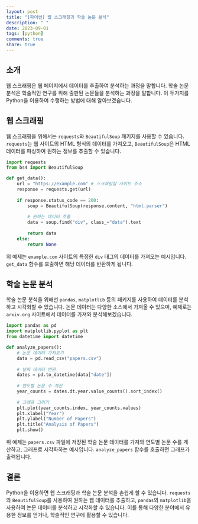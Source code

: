 ```yaml
---
layout: post
title: "[파이썬] 웹 스크래핑과 학술 논문 분석"
description: " "
date: 2023-09-01
tags: [python]
comments: true
share: true
---
```


## 소개
웹 스크래핑은 웹 페이지에서 데이터를 추출하여 분석하는 과정을 말합니다. 학술 논문 분석은 학술적인 연구를 위해 출판된 논문들을 분석하는 과정을 말합니다. 이 두가지를 Python을 이용하여 수행하는 방법에 대해 알아보겠습니다.

## 웹 스크래핑
웹 스크래핑을 위해서는 `requests`와 `BeautifulSoup` 패키지를 사용할 수 있습니다. `requests`는 웹 사이트의 HTML 형식의 데이터를 가져오고, `BeautifulSoup`은 HTML 데이터를 파싱하여 원하는 정보를 추출할 수 있습니다.

```python
import requests
from bs4 import BeautifulSoup

def get_data():
    url = "https://example.com" # 스크래핑할 사이트 주소
    response = requests.get(url)
    
    if response.status_code == 200:
        soup = BeautifulSoup(response.content, "html.parser")
        
        # 원하는 데이터 추출
        data = soup.find("div", class_="data").text
        
        return data
    else:
        return None
```

위 예제는 `example.com` 사이트의 특정한 `div` 태그의 데이터를 가져오는 예시입니다. `get_data` 함수를 호출하면 해당 데이터를 반환하게 됩니다.

## 학술 논문 분석
학술 논문 분석을 위해선 `pandas`, `matplotlib` 등의 패키지를 사용하여 데이터를 분석하고 시각화할 수 있습니다. 논문 데이터는 다양한 소스에서 가져올 수 있으며, 예제로는 `arxiv.org` 사이트에서 데이터를 가져와 분석해보겠습니다.

```python
import pandas as pd
import matplotlib.pyplot as plt
from datetime import datetime

def analyze_papers():
    # 논문 데이터 가져오기
    data = pd.read_csv("papers.csv")
    
    # 날짜 데이터 변환
    dates = pd.to_datetime(data["date"])
    
    # 연도별 논문 수 계산
    year_counts = dates.dt.year.value_counts().sort_index()
    
    # 그래프 그리기
    plt.plot(year_counts.index, year_counts.values)
    plt.xlabel("Year")
    plt.ylabel("Number of Papers")
    plt.title("Analysis of Papers")
    plt.show()
```

위 예제는 `papers.csv` 파일에 저장된 학술 논문 데이터를 가져와 연도별 논문 수를 계산하고, 그래프로 시각화하는 예시입니다. `analyze_papers` 함수를 호출하면 그래프가 출력됩니다.

## 결론
Python을 이용하면 웹 스크래핑과 학술 논문 분석을 손쉽게 할 수 있습니다. `requests`와 `BeautifulSoup`를 사용하여 원하는 웹 데이터를 추출하고, `pandas`와 `matplotlib`을 사용하여 논문 데이터를 분석하고 시각화할 수 있습니다. 이를 통해 다양한 분야에서 유용한 정보를 얻거나, 학술적인 연구에 활용할 수 있습니다.